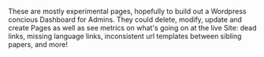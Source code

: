 These are mostly experimental pages, hopefully to build out a Wordpress concious Dashboard for Admins.  They could delete, modify, update and create Pages as well as see metrics on what's going on at the live Site: dead links, missing language links, inconsistent url templates between sibling papers, and more!